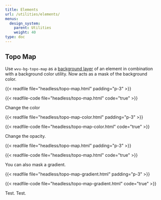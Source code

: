 ```yaml
---
title: Elements
url: /utilities/elements/
menus:
  design_system:
    parent: Utilities
    weight: 40
type: doc
---
```


## Topo Map

Use `wvu-bg-topo-map` as a [background layer](/utilities/background-layers) of an element in combination with a background color utility. Now acts as a mask of the background color.

{{< readfile file="headless/topo-map.html" padding="p-3" >}}

{{< readfile-code file="headless/topo-map.html" code="true" >}}

Change the color

{{< readfile file="headless/topo-map-color.html" padding="p-3" >}}

{{< readfile-code file="headless/topo-map-color.html" code="true" >}}

Change the opacity.

{{< readfile file="headless/topo-map.html" padding="p-3" >}}

{{< readfile-code file="headless/topo-map.html" code="true" >}}

You can also mask a gradient.

{{< readfile file="headless/topo-map-gradient.html" padding="p-3" >}}

{{< readfile-code file="headless/topo-map-gradient.html" code="true" >}}

Test. Test.